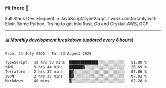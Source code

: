 ### Hi there 👋

Full Stack Dev. Eloquent in JavaScript/TypeScript. I work comfortably with Elixir. Some Python. Trying to get into Rust, Go and Crystal. AWS, GCP.

***

##### 📊 Monthly development breakdown (updated every 8 hours)

<!--START_SECTION:waka-->

```txt
From: 24 July 2025 - To: 23 August 2025

TypeScript   18 hrs 53 mins  █████████████░░░░░░░░░░░░   51.80 %
YAML         9 hrs 44 mins   ██████▓░░░░░░░░░░░░░░░░░░   26.69 %
Terraform    2 hrs 34 mins   █▓░░░░░░░░░░░░░░░░░░░░░░░   07.06 %
JSON         2 hrs 33 mins   █▓░░░░░░░░░░░░░░░░░░░░░░░   07.02 %
Markdown     49 mins         ▓░░░░░░░░░░░░░░░░░░░░░░░░   02.28 %
```

<!--END_SECTION:waka-->
